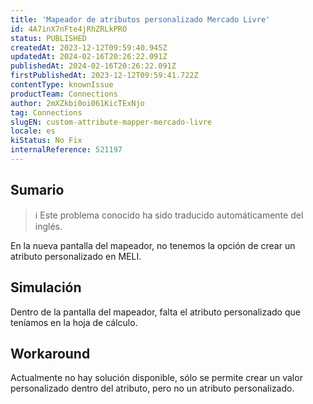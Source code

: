 ```yaml
---
title: 'Mapeador de atributos personalizado Mercado Livre'
id: 4A7inX7nFte4jRhZRLkPRO
status: PUBLISHED
createdAt: 2023-12-12T09:59:40.945Z
updatedAt: 2024-02-16T20:26:22.091Z
publishedAt: 2024-02-16T20:26:22.091Z
firstPublishedAt: 2023-12-12T09:59:41.722Z
contentType: knownIssue
productTeam: Connections
author: 2mXZkbi0oi061KicTExNjo
tag: Connections
slugEN: custom-attribute-mapper-mercado-livre
locale: es
kiStatus: No Fix
internalReference: 521197
---
```


## Sumario

>ℹ️ Este problema conocido ha sido traducido automáticamente del inglés.



En la nueva pantalla del mapeador, no tenemos la opción de crear un atributo personalizado en MELI.


##

## Simulación



Dentro de la pantalla del mapeador, falta el atributo personalizado que teníamos en la hoja de cálculo.



## Workaround


Actualmente no hay solución disponible, sólo se permite crear un valor personalizado dentro del atributo, pero no un atributo personalizado.





